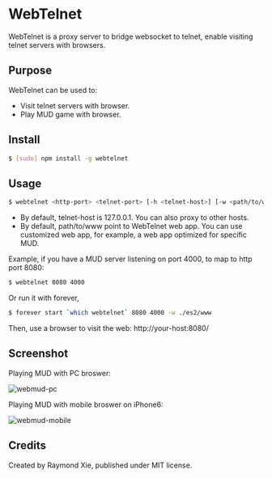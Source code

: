 # WebTelnet

WebTelnet is a proxy server to bridge websocket to telnet, enable visiting telnet servers with browsers.

## Purpose

WebTelnet can be used to:

* Visit telnet servers with browser.
* Play MUD game with browser.

## Install

```bash
$ [sudo] npm install -g webtelnet
```

## Usage

```bash
$ webtelnet <http-port> <telnet-port> [-h <telnet-host>] [-w <path/to/www>]
```

* By default, telnet-host is 127.0.0.1. You can also proxy to other hosts.
* By default, path/to/www point to WebTelnet web app. You can use customized web app, for example, a web app optimized for specific MUD.

Example, if you have a MUD server listening on port 4000, to map to http port 8080:

```bash
$ webtelnet 8080 4000
```

Or run it with forever,
```bash
$ forever start `which webtelnet` 8080 4000 -w ./es2/www
```

Then, use a browser to visit the web: http://your-host:8080/

## Screenshot

Playing MUD with PC broswer:

![webmud-pc](https://github.com/mudchina/webtelnet/raw/master/docs/webmud-pc.jpg)

Playing MUD with mobile broswer on iPhone6:

![webmud-mobile](https://github.com/mudchina/webtelnet/raw/master/docs/webmud-ios.jpg)

## Credits

Created by Raymond Xie, published under MIT license.
